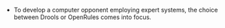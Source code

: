 * To develop a computer opponent employing expert systems, the choice between Drools or OpenRules comes into focus.
